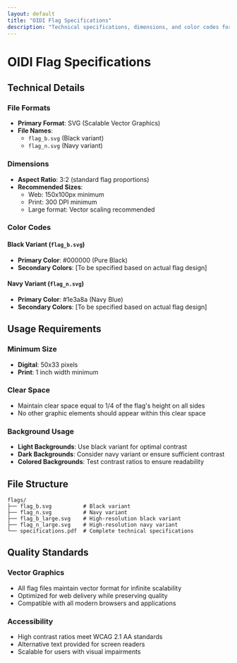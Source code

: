 ```yaml
---
layout: default
title: "OIDI Flag Specifications"
description: "Technical specifications, dimensions, and color codes for the International Organization for Identity Documents (OIDI) flag."
---
```


# <span class="org-name">OIDI</span> Flag Specifications

## Technical Details

### File Formats
- **Primary Format**: SVG (Scalable Vector Graphics)
- **File Names**: 
  - `flag_b.svg` (Black variant)
  - `flag_n.svg` (Navy variant)

### Dimensions
- **Aspect Ratio**: 3:2 (standard flag proportions)
- **Recommended Sizes**:
  - Web: 150x100px minimum
  - Print: 300 DPI minimum
  - Large format: Vector scaling recommended

### Color Codes

#### Black Variant (`flag_b.svg`)
- **Primary Color**: #000000 (Pure Black)
- **Secondary Colors**: [To be specified based on actual flag design]

#### Navy Variant (`flag_n.svg`)
- **Primary Color**: #1e3a8a (Navy Blue)
- **Secondary Colors**: [To be specified based on actual flag design]

## Usage Requirements

### Minimum Size
- **Digital**: 50x33 pixels
- **Print**: 1 inch width minimum

### Clear Space
- Maintain clear space equal to 1/4 of the flag's height on all sides
- No other graphic elements should appear within this clear space

### Background Usage
- **Light Backgrounds**: Use black variant for optimal contrast
- **Dark Backgrounds**: Consider navy variant or ensure sufficient contrast
- **Colored Backgrounds**: Test contrast ratios to ensure readability

## File Structure

```
flags/
├── flag_b.svg          # Black variant
├── flag_n.svg          # Navy variant
├── flag_b_large.svg    # High-resolution black variant
├── flag_n_large.svg    # High-resolution navy variant
└── specifications.pdf  # Complete technical specifications
```

## Quality Standards

### Vector Graphics
- All flag files maintain vector format for infinite scalability
- Optimized for web delivery while preserving quality
- Compatible with all modern browsers and applications

### Accessibility
- High contrast ratios meet WCAG 2.1 AA standards
- Alternative text provided for screen readers
- Scalable for users with visual impairments